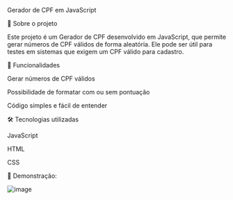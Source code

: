 Gerador de CPF em JavaScript

📌 Sobre o projeto

Este projeto é um Gerador de CPF desenvolvido em JavaScript, que permite gerar números de CPF válidos de forma aleatória. Ele pode ser útil para testes em sistemas que exigem um CPF válido para cadastro.

🚀 Funcionalidades

Gerar números de CPF válidos

Possibilidade de formatar com ou sem pontuação

Código simples e fácil de entender

🛠️ Tecnologias utilizadas

JavaScript

HTML

CSS

📸 Demonstração:


![image](https://github.com/user-attachments/assets/c29eb746-bfa2-4360-a59f-43dd52dbd015)
